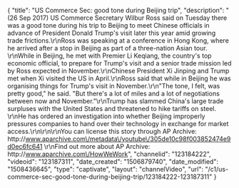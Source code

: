 {
    "title": "US Commerce Sec: good tone during Beijing trip",
    "description": "(26 Sep 2017) US Commerce Secretary Wilbur Ross said on Tuesday there was a good tone during his trip to Beijing to meet Chinese officials in advance of President Donald Trump's visit later this year amid growing trade frictions.\r\nRoss was speaking at a conference in Hong Kong, where he arrived after a stop in Beijing as part of a three-nation Asian tour. \r\nWhile in Beijing, he met with Premier Li Keqiang, the country's top economic official, to prepare for Trump's visit and a senior trade mission led by Ross expected in November.\r\nChinese President Xi Jinping and Trump met when Xi visited the US in April.\r\nRoss said that while in Beijing he was organising things for Trump's visit in November.\r\n\"The tone, I felt, was pretty good,\" he said. \"But there's a lot of miles and a lot of negotiations between now and November.\"\r\nTrump has slammed China's large trade surpluses with the United States and threatened to hike tariffs on steel. \r\nHe has ordered an investigation into whether Beijing improperly pressures companies to hand over their technology in exchange for market access.\r\n\r\n\r\nYou can license this story through AP Archive: http:\/\/www.aparchive.com\/metadata\/youtube\/305de10c98f003852474e9d0ec6fc641 \r\nFind out more about AP Archive: http:\/\/www.aparchive.com\/HowWeWork",
    "channelid": "123184222",
    "videoid": "123187311",
    "date_created": "1506879740",
    "date_modified": "1508436645",
    "type": "captivate",
    "layout": "channelVideo",
    "url": "\/c1\/us-commerce-sec-good-tone-during-beijing-trip\/123184222-123187311"
}